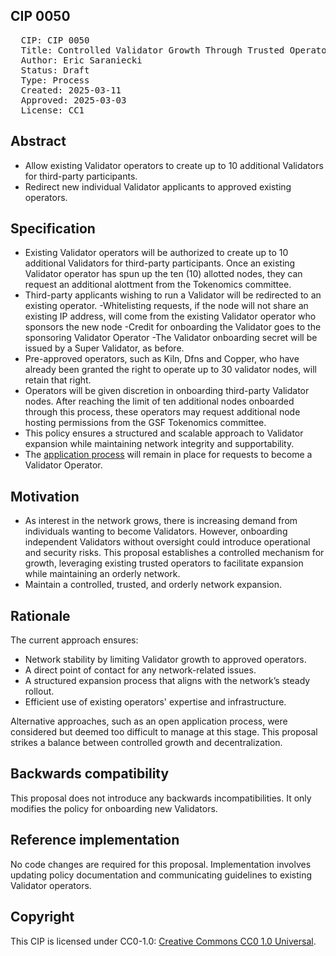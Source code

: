 ## CIP 0050

<pre>
  CIP: CIP 0050
  Title: Controlled Validator Growth Through Trusted Operators
  Author: Eric Saraniecki 
  Status: Draft
  Type: Process
  Created: 2025-03-11
  Approved: 2025-03-03
  License: CC1
</pre>

## Abstract

- Allow existing Validator operators to create up to 10 additional Validators for third-party participants.
- Redirect new individual Validator applicants to approved existing operators.
## Specification

- Existing Validator operators will be authorized to create up to 10 additional Validators for third-party participants. Once an existing Validator operator has spun up the ten (10) allotted nodes, they can request an additional alottment from the Tokenomics committee. 
- Third-party applicants wishing to run a Validator will be redirected to an existing operator.
-Whitelisting requests, if the node will not share an existing IP address, will come from the existing Validator operator who sponsors the new node
-Credit for onboarding the Validator goes to the sponsoring Validator Operator
-The Validator onboarding secret will be issued by a Super Validator, as before.
- Pre-approved operators, such as Kiln, Dfns and Copper, who have already been granted the right to operate up to 30 validator nodes, will retain that right.
- Operators will be given discretion in onboarding third-party Validator nodes. After reaching the limit of ten additional nodes onboarded through this process, these operators may request additional node hosting permissions from the GSF Tokenomics committee. 
- This policy ensures a structured and scalable approach to Validator expansion while maintaining network integrity and supportability.
- The [application process](https://sync.global/validator-request/) will remain in place for requests to become a Validator Operator.

## Motivation

- As interest in the network grows, there is increasing demand from individuals wanting to become Validators. However, onboarding independent Validators without oversight could introduce operational and security risks. This proposal establishes a controlled mechanism for growth, leveraging existing trusted operators to facilitate expansion while maintaining an orderly network.
- Maintain a controlled, trusted, and orderly network expansion.


## Rationale

The current approach ensures:
- Network stability by limiting Validator growth to approved operators.
- A direct point of contact for any network-related issues.
- A structured expansion process that aligns with the network’s steady rollout.
- Efficient use of existing operators' expertise and infrastructure.

Alternative approaches, such as an open application process, were considered but deemed too difficult to manage at this stage. This proposal strikes a balance between controlled growth and decentralization.


## Backwards compatibility

This proposal does not introduce any backwards incompatibilities. It only modifies the policy for onboarding new Validators.

## Reference implementation

No code changes are required for this proposal. Implementation involves updating policy documentation and communicating guidelines to existing Validator operators.

## Copyright

This CIP is licensed under CC0-1.0: [Creative Commons CC0 1.0 Universal](https://creativecommons.org/publicdomain/zero/1.0/).

